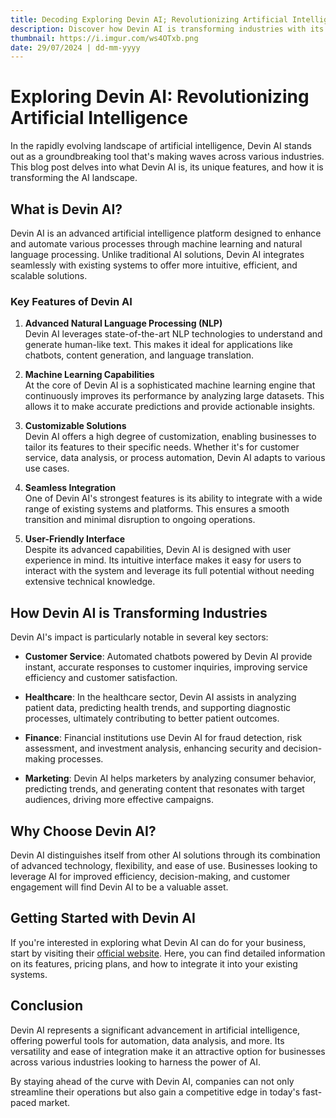 ```yaml
---
title: Decoding Exploring Devin AI; Revolutionizing Artificial Intelligence
description: Discover how Devin AI is transforming industries with its advanced natural language processing and machine learning capabilities. Learn about its features and applications.
thumbnail: https://i.imgur.com/ws4OTxb.png
date: 29/07/2024 | dd-mm-yyyy
---
```


# Exploring Devin AI: Revolutionizing Artificial Intelligence

In the rapidly evolving landscape of artificial intelligence, Devin AI stands out as a groundbreaking tool that's making waves across various industries. This blog post delves into what Devin AI is, its unique features, and how it is transforming the AI landscape.

## What is Devin AI?

Devin AI is an advanced artificial intelligence platform designed to enhance and automate various processes through machine learning and natural language processing. Unlike traditional AI solutions, Devin AI integrates seamlessly with existing systems to offer more intuitive, efficient, and scalable solutions.

### Key Features of Devin AI

1. **Advanced Natural Language Processing (NLP)**  
   Devin AI leverages state-of-the-art NLP technologies to understand and generate human-like text. This makes it ideal for applications like chatbots, content generation, and language translation.

2. **Machine Learning Capabilities**  
   At the core of Devin AI is a sophisticated machine learning engine that continuously improves its performance by analyzing large datasets. This allows it to make accurate predictions and provide actionable insights.

3. **Customizable Solutions**  
   Devin AI offers a high degree of customization, enabling businesses to tailor its features to their specific needs. Whether it's for customer service, data analysis, or process automation, Devin AI adapts to various use cases.

4. **Seamless Integration**  
   One of Devin AI's strongest features is its ability to integrate with a wide range of existing systems and platforms. This ensures a smooth transition and minimal disruption to ongoing operations.

5. **User-Friendly Interface**  
   Despite its advanced capabilities, Devin AI is designed with user experience in mind. Its intuitive interface makes it easy for users to interact with the system and leverage its full potential without needing extensive technical knowledge.

## How Devin AI is Transforming Industries

Devin AI's impact is particularly notable in several key sectors:

- **Customer Service**: Automated chatbots powered by Devin AI provide instant, accurate responses to customer inquiries, improving service efficiency and customer satisfaction.
  
- **Healthcare**: In the healthcare sector, Devin AI assists in analyzing patient data, predicting health trends, and supporting diagnostic processes, ultimately contributing to better patient outcomes.

- **Finance**: Financial institutions use Devin AI for fraud detection, risk assessment, and investment analysis, enhancing security and decision-making processes.

- **Marketing**: Devin AI helps marketers by analyzing consumer behavior, predicting trends, and generating content that resonates with target audiences, driving more effective campaigns.

## Why Choose Devin AI?

Devin AI distinguishes itself from other AI solutions through its combination of advanced technology, flexibility, and ease of use. Businesses looking to leverage AI for improved efficiency, decision-making, and customer engagement will find Devin AI to be a valuable asset.

## Getting Started with Devin AI

If you're interested in exploring what Devin AI can do for your business, start by visiting their [official website](https://www.devinai.com). Here, you can find detailed information on its features, pricing plans, and how to integrate it into your existing systems.

## Conclusion

Devin AI represents a significant advancement in artificial intelligence, offering powerful tools for automation, data analysis, and more. Its versatility and ease of integration make it an attractive option for businesses across various industries looking to harness the power of AI.

By staying ahead of the curve with Devin AI, companies can not only streamline their operations but also gain a competitive edge in today's fast-paced market.
